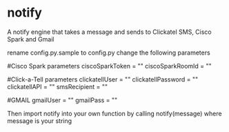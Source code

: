 # notify
A notify engine that takes a message and sends to Clickatel SMS, Cisco Spark and Gmail

rename config.py.sample to config.py
change the following parameters

#Cisco Spark parameters
ciscoSparkToken = ""
ciscoSparkRoomId = ""

#Click-a-Tell parameters
clickatellUser = ""
clickatellPassword = ""
clickatellAPI = ""
smsRecipient = ""

#GMAIL
gmailUser = ""
gmailPass = ""

Then import notify into your own function by calling notify(message)
where message is your string
